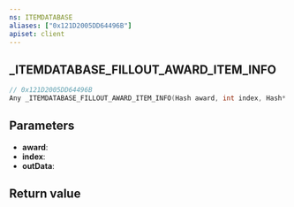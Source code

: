 ```yaml
---
ns: ITEMDATABASE
aliases: ["0x121D2005DD64496B"]
apiset: client
---
```

## _ITEMDATABASE_FILLOUT_AWARD_ITEM_INFO

```c
// 0x121D2005DD64496B
Any _ITEMDATABASE_FILLOUT_AWARD_ITEM_INFO(Hash award, int index, Hash* outData);
```


## Parameters
* **award**:
* **index**:
* **outData**:

## Return value